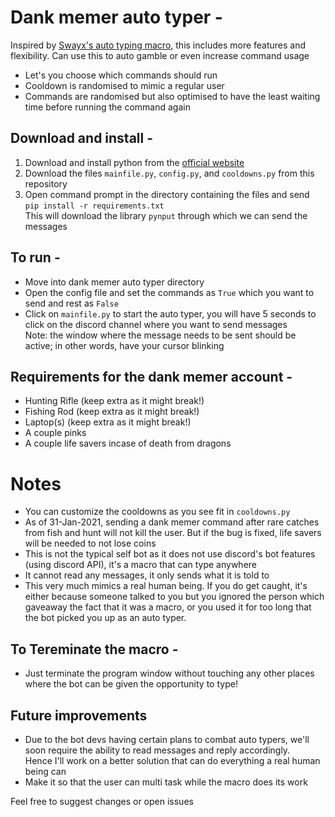# Dank memer auto typer -
Inspired by [Swayx's auto typing macro](https://github.com/Swayx113/dank-memer-auto-typer), this includes more features and flexibility. Can use this to auto gamble or even increase command usage 
- Let's you choose which commands should run
- Cooldown is randomised to mimic a regular user
- Commands are randomised but also optimised to have the least waiting time before running the command again

## Download and install  -
1. Download and install python from the [official website](https://www.python.org/downloads/)
2. Download the files `mainfile.py`, `config.py`, and `cooldowns.py` from this repository
3. Open command prompt in the directory containing the files and send `pip install -r requirements.txt`
<br> This will download the library `pynput` through which we can send the messages 

## To run -
- Move into dank memer auto typer directory
- Open the config file and set the commands as `True` which you want to send and rest as `False` 
- Click on `mainfile.py` to start the auto typer, you will have 5 seconds to click on the discord channel where you want to send messages
  <br>Note: the window where the message needs to be sent should be active; in other words, have your cursor blinking

## Requirements for the dank memer account - 
- Hunting Rifle (keep extra as it might break!)
- Fishing Rod (keep extra as it might break!)
- Laptop(s) (keep extra as it might break!)
- A couple pinks
- A couple life savers incase of death from dragons

# Notes
- You can customize the cooldowns as you see fit in `cooldowns.py`
- As of 31-Jan-2021, sending a dank memer command after rare catches from fish and hunt will not kill the user. But if the bug is fixed, life savers will be needed to not lose coins
- This is not the typical self bot as it does not use discord's bot features (using discord API), it's a macro that can type anywhere
- It cannot read any messages, it only sends what it is told to
- This very much mimics a real human being. If you do get caught, it's either because someone talked to you but you ignored the person which gaveaway the fact that it was a macro, or you used it for too long that the bot picked you up as an auto typer. 

## To Tereminate the macro -
- Just terminate the program window without touching any other places where the bot can be given the opportunity to type!

## Future improvements 
- Due to the bot devs having certain plans to combat auto typers, we'll soon require the ability to read messages and reply accordingly. <br>Hence I'll work on a better solution that can do everything a real human being can
- Make it so that the user can multi task while the macro does its work
 
 Feel free to suggest changes or open issues
